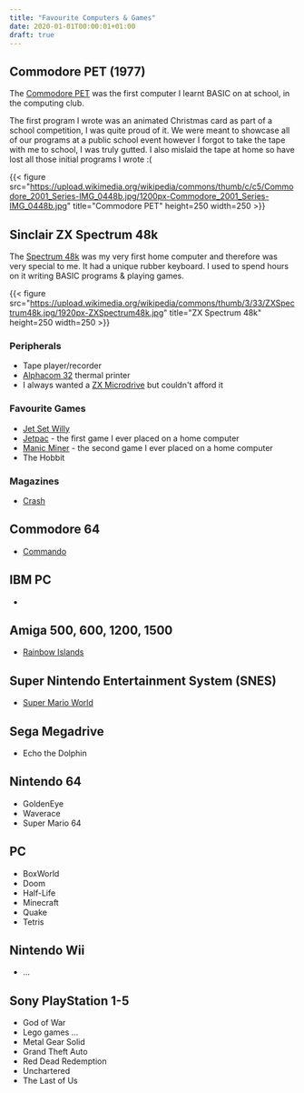 ```yaml
---
title: "Favourite Computers & Games"
date: 2020-01-01T00:00:01+01:00
draft: true
---
```


## Commodore PET (1977)
The [Commodore PET](https://en.wikipedia.org/wiki/Commodore_PET/)  was the first computer I learnt BASIC on at school, in the computing club.  

The first program I wrote was an animated Christmas card as part of a  school competition, I was quite proud of it.  We were meant to showcase all of our programs at a public school event however I forgot to take the tape with me to school, I was truly gutted.   I also mislaid the tape at home so have lost all those initial programs I wrote :(

{{< figure src="https://upload.wikimedia.org/wikipedia/commons/thumb/c/c5/Commodore_2001_Series-IMG_0448b.jpg/1200px-Commodore_2001_Series-IMG_0448b.jpg" title="Commodore PET" height=250 width=250 >}}

## Sinclair ZX Spectrum 48k
The [Spectrum 48k](https://en.wikipedia.org/wiki/ZX_Spectrum) was my very first home computer and therefore was very special to me.  It had a unique rubber keyboard.  I used to spend hours on it writing BASIC programs & playing games.

{{< figure src="https://upload.wikimedia.org/wikipedia/commons/thumb/3/33/ZXSpectrum48k.jpg/1920px-ZXSpectrum48k.jpg" title="ZX Spectrum 48k" height=250 width=250 >}}

### Peripherals
- Tape player/recorder
- [Alphacom 32](https://worldofspectrum.org/hardware/feat11.html) thermal printer
- I always wanted a [ZX Microdrive](https://en.wikipedia.org/wiki/ZX_Microdrive) but couldn't afford it

### Favourite Games
- [Jet Set Willy](https://en.wikipedia.org/wiki/Jet_Set_Willy/)
- [Jetpac](https://en.wikipedia.org/wiki/Jetpac/) - the first game I ever placed on a home computer
- [Manic Miner](https://en.wikipedia.org/wiki/Manic_Miner/) - the second game I ever placed on a home computer
- The Hobbit

### Magazines
- [Crash](https://en.wikipedia.org/wiki/Crash_(magazine)/)

## Commodore 64
 - [Commando](https://en.wikipedia.org/wiki/Commando_(video_game)/)

## IBM PC
- 

## Amiga 500, 600, 1200, 1500
- [Rainbow Islands](https://en.wikipedia.org/wiki/Rainbow_Islands:_The_Story_of_Bubble_Bobble_2/)

## Super Nintendo Entertainment System (SNES)
- [Super Mario World](https://en.wikipedia.org/wiki/Super_Mario_World/)

## Sega Megadrive
- Echo the Dolphin

## Nintendo 64
- GoldenEye
- Waverace
- Super Mario 64

## PC
- BoxWorld
- Doom
- Half-Life
- Minecraft
- Quake
- Tetris

## Nintendo Wii
- ...

## Sony PlayStation 1-5
- God of War
- Lego games ...
- Metal Gear Solid
- Grand Theft Auto
- Red Dead Redemption
- Unchartered
- The Last of Us
